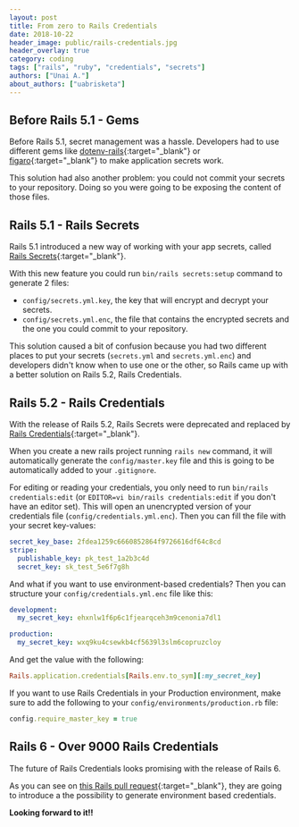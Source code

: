 ```yaml
---
layout: post
title: From zero to Rails Credentials
date: 2018-10-22
header_image: public/rails-credentials.jpg
header_overlay: true
category: coding
tags: ["rails", "ruby", "credentials", "secrets"]
authors: ["Unai A."]
about_authors: ["uabrisketa"]
---
```


## Before Rails 5.1 - Gems

Before Rails 5.1, secret management was a hassle. Developers had to use different gems like [dotenv-rails](https://github.com/bkeepers/dotenv){:target="_blank"} or [figaro](https://github.com/laserlemon/figaro){:target="_blank"} to make application secrets work.

This solution had also another problem: you could not commit your secrets to your repository. Doing so you were going to be exposing the content of those files.

## Rails 5.1 - Rails Secrets

Rails 5.1 introduced a new way of working with your app secrets, called [Rails Secrets](https://guides.rubyonrails.org/5_1_release_notes.html#encrypted-secrets){:target="_blank"}.

With this new feature you could run `bin/rails secrets:setup` command to generate 2 files:

* `config/secrets.yml.key`, the key that will encrypt and decrypt your secrets.
* `config/secrets.yml.enc`, the file that contains the encrypted secrets and the one you could commit to your repository.

This solution caused a bit of confusion because you had two different places to put your secrets (`secrets.yml` and `secrets.yml.enc`) and developers didn't know when to use one or the other, so Rails came up with a better solution on Rails 5.2, Rails Credentials.

## Rails 5.2 - Rails Credentials

With the release of Rails 5.2, Rails Secrets were deprecated and replaced by [Rails Credentials](https://guides.rubyonrails.org/5_2_release_notes.html#credentials){:target="_blank"}.

When you create a new rails project running `rails new` command, it will automatically generate the `config/master.key` file and this is going to be automatically added to your `.gitignore`.

For editing or reading your credentials, you only need to run `bin/rails credentials:edit` (or `EDITOR=vi bin/rails credentials:edit` if you don't have an editor set). This will open an unencrypted version of your credentials file (`config/credentials.yml.enc`). Then you can fill the file with your secret key-values:

```yml
secret_key_base: 2fdea1259c6660852864f9726616df64c8cd
stripe:
  publishable_key: pk_test_1a2b3c4d
  secret_key: sk_test_5e6f7g8h
```

And what if you want to use environment-based credentials? Then you can structure your `config/credentials.yml.enc` file like this:

```yml
development:
  my_secret_key: ehxnlw1f6p6c1fjearqceh3m9cenonia7dl1

production:
  my_secret_key: wxq9ku4csewkb4cf5639l3slm6copruzcloy
```

And get the value with the following:

```ruby
Rails.application.credentials[Rails.env.to_sym][:my_secret_key]
```

If you want to use Rails Credentials in your Production environment, make sure to add the following to your `config/environments/production.rb` file:

```ruby
config.require_master_key = true
```

## Rails 6 - Over 9000 Rails Credentials

The future of Rails Credentials looks promising with the release of Rails 6.

As you can see on [this Rails pull request](https://github.com/rails/rails/pull/33521){:target="_blank"}, they are going to introduce a the possibility to generate environment based credentials.

**Looking forward to it!!**
